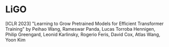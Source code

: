 # LiGO
[ICLR 2023] "Learning to Grow Pretrained Models for Efficient Transformer Training" by Peihao Wang, Rameswar Panda, Lucas Torroba Hennigen, Philip Greengard, Leonid Karlinsky, Rogerio Feris, David Cox, Atlas Wang, Yoon Kim
